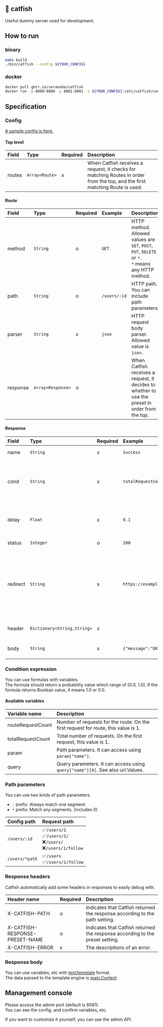 🎣 catfish
-----
Useful dummy server used for development.

## How to run
### binary

```bash
make build
./bin/catfish --config ${YOUR_CONFIG}
```

### docker

```bash
docker pull ghcr.io/soranoba/catfish
docker run -p 8080:8080 -p 8081:8081 -v ${YOUR_CONFIG}:/etc/catfish/config.yml soranoba/catfish
```

## Specification
### Config

[A sample config is here.](/bin/config.yml)

#### Top level

| Field  | Type           | Required | Description                                                                                                                 |
|:-------|:---------------|:---------|:----------------------------------------------------------------------------------------------------------------------------|
| routes | `Array<Route>` | x        | When Catfish receives a request, it checks for matching Routes in order from the top, and the first matching Route is used. |

#### Route

| Field    | Type              | Required | Example      | Description                                                                                             |
|:---------|:------------------|:---------|:-------------|:--------------------------------------------------------------------------------------------------------|
| method   | `String`          | o        | `GET`        | HTTP method.<br>Allowed values are `GET`, `POST`, `PUT`, `DELETE` or `*`.<br>`*` means any HTTP method. |
| path     | `String`          | o        | `/users/:id` | HTTP path. You can include path parameters.                                                             |
| parser   | `String`          | x        | `json`       | HTTP request body parser.<br>Allowed value is `json`.                                                   |
| response | `Array<Response>` | o        |              | When Catfish receives a request, it decides to whether to use the preset in order from the top.         |

#### Response

| Field    | Type                        | Required | Example                     | Description                                                                                                                  |
|:---------|:----------------------------|:---------|:----------------------------|:-----------------------------------------------------------------------------------------------------------------------------|
| name     | `String`                    | x        | `Success`                   | Response preset name                                                                                                         |
| cond     | `String`                    | x        | `totalRequestCount < 2`     | Conditional expression indicating the probability of returning this response.                                                |
| delay    | `Float`                     | x        | `0.1`                       | Delay time before response is returned. (sec)                                                                                |
| status   | `Integer`                   | o        | `200`                       | HTTP Status code                                                                                                             |
| redirect | `String`                    | x        | `https://example.com/users` | A redirect to url. <br> The `status` SHOULD be specified in the 3xx range. <br> Request queries are automatically inherited. |
| header   | `Dictionary<String,String>` | x        |                             | HTTP response headers                                                                                                        |
| body     | `String`                    | x        | `{"message":"OK"}`          | HTTP response body                                                                                                           |

### Condition expression

You can use formulas with variables.<br>
The formula should return a probability value which range of [0.0, 1.0].
If the formula returns Boolean value, it means 1.0 or 0.0.

#### Available variables

| Variable name     | Description                                                                        |
|:------------------|:-----------------------------------------------------------------------------------|
| routeRequestCount | Number of requests for the route. On the first request for route, this value is 1. |
| totalRequestCount | Total number of requests. On the first request, this value is 1.                   |
| param             | Path parameters. It can access using `param["name"]`.                              |
| query             | Query parameters. It can access using `query["name"][0]`. See also url.Values.     |

### Path parameters

You can use two kinds of path parameters.

- `:` prefix: Always match one segment.
- `*` prefix: Match any segments. (includes 0)

| Config path    | Request path                                                    |
|:---------------|:----------------------------------------------------------------|
| `/users/:id`   | ✅`/users/1`<br>✅`/users/1/`<br>❌`/users/`<br>❌`/users/1/follow` |
| `/users/*path` | ✅`/users`<br>✅`/users/1/follow`                                 |

### Response headers

Catfish automatically add some headers in responses to easily debug with.

| Header name                    | Required | Description                                                                   |
|:-------------------------------|:---------|:------------------------------------------------------------------------------|
| X-CATFISH-PATH                 | o        | Indicates that Catfish returned the response according to the path setting.   |
| X-CATFISH-RESPONSE-PRESET-NAME | o        | Indicates that Catfish returned the response according to the preset setting. |
| X-CATFISH-ERROR                | x        | The descriptions of an error.                                                 |

### Response body

You can use variables, etc with [text/template](https://pkg.go.dev/text/template) format.<br>
The data passed to the template engine is [main.Context](/cmd/catfish/context.go).

## Management console

Please access the admin port (default is 8081).<br>
You can see the config, and confirm variables, etc.<br>

If you want to customize it yourself, you can use the admin API.
